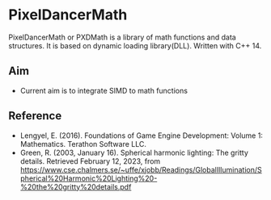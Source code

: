 # PixelDancerMath

PixelDancerMath or PXDMath is a library of math functions and data structures. It is based on dynamic loading library(DLL). Written with C++ 14. 

## Aim

- Current aim is to integrate SIMD to math functions

## Reference

- Lengyel, E. (2016). Foundations of Game Engine Development: Volume 1: Mathematics. Terathon Software LLC.
- Green, R. (2003, January 16). Spherical harmonic lighting: The gritty details. Retrieved February 12, 2023, from https://www.cse.chalmers.se/~uffe/xjobb/Readings/GlobalIllumination/Spherical%20Harmonic%20Lighting%20-%20the%20gritty%20details.pdf